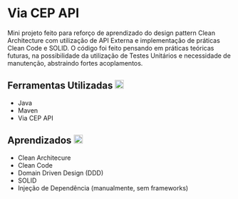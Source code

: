 
# Via CEP API
Mini projeto feito para reforço de aprendizado do design pattern Clean Architecture com utilização de API Externa e implementação de práticas Clean Code e SOLID.
O código foi feito pensando em práticas teóricas futuras, na possibilidade da utilização de Testes Unitários e necessidade de manutenção, abstraindo fortes acoplamentos.

## Ferramentas Utilizadas <img width="20px" src="https://cdn-icons-png.flaticon.com/512/5109/5109515.png" />
- Java 
- Maven
- Via CEP API

## Aprendizados <img src="https://cdn-icons-png.flaticon.com/512/2232/2232688.png" width="20px"/>
- Clean Architecure
- Clean Code
- Domain Driven Design (DDD)
- SOLID
- Injeção de Dependência (manualmente, sem frameworks)

